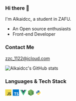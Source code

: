### Hi there 👋
I'm Alkaidcc, a student in ZAFU.
- An Open source enthusiasts
- Front-end Developer

### Contact Me
[zzc_1122@icloud.com](mailto:zzc_1122@icloud.com)

![Alkaidcc's GitHub stats](https://github-readme-stats.vercel.app/api?username=alkaidcc&show_icons=true&theme=radical&count_private=true)
<h3>Languages & Tech Stack</h3>
<p>
    <code><img height="20" src="https://raw.githubusercontent.com/github/explore/80688e429a7d4ef2fca1e82350fe8e3517d3494d/topics/javascript/javascript.png"></code>
    <code><img height="20" src="https://raw.githubusercontent.com/github/explore/80688e429a7d4ef2fca1e82350fe8e3517d3494d/topics/typescript/typescript.png"></code>
    <code><img height="20" src="https://raw.githubusercontent.com/github/explore/80688e429a7d4ef2fca1e82350fe8e3517d3494d/topics/vue/vue.png"></code>
    <code><img height="20" src="https://raw.githubusercontent.com/github/explore/80688e429a7d4ef2fca1e82350fe8e3517d3494d/topics/nodejs/nodejs.png"></code>
    <code><img height="20" src="https://raw.githubusercontent.com/github/explore/80688e429a7d4ef2fca1e82350fe8e3517d3494d/topics/python/python.png"></code>
</p>
<!--START_SECTION:waka-->
<!--END_SECTION:waka-->
